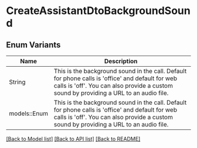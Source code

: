 # CreateAssistantDtoBackgroundSound

## Enum Variants

| Name | Description |
|---- | -----|
| String | This is the background sound in the call. Default for phone calls is &#39;office&#39; and default for web calls is &#39;off&#39;. You can also provide a custom sound by providing a URL to an audio file. |
| models::Enum | This is the background sound in the call. Default for phone calls is &#39;office&#39; and default for web calls is &#39;off&#39;. You can also provide a custom sound by providing a URL to an audio file. |

[[Back to Model list]](../README.md#documentation-for-models) [[Back to API list]](../README.md#documentation-for-api-endpoints) [[Back to README]](../README.md)


